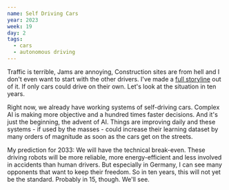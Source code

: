 ```yaml
---
name: Self Driving Cars
year: 2023
week: 19
day: 2
tags:
  - cars
  - autonomous driving
---
```


Traffic is terrible, Jams are annoying, Construction sites are from hell and I
don't even want to start with the other drivers. I've made a
[full storyline](/storylines/traffic) out of it. If only cars could drive on
their own. Let's look at the situation in ten years.

Right now, we already have working systems of self-driving cars. Complex AI is
making more objective and a hundred times faster decisions. And it's just the
beginning, the advent of AI. Things are improving daily and these systems - if
used by the masses - could increase their learning dataset by many orders of
magnitude as soon as the cars get on the streets.

My prediction for 2033: We will have the technical break-even. These driving
robots will be more reliable, more energy-efficient and less involved in
accidents than human drivers. But especially in Germany, I can see many
opponents that want to keep their freedom. So in ten years, this will not yet be
the standard. Probably in 15, though. We'll see.
